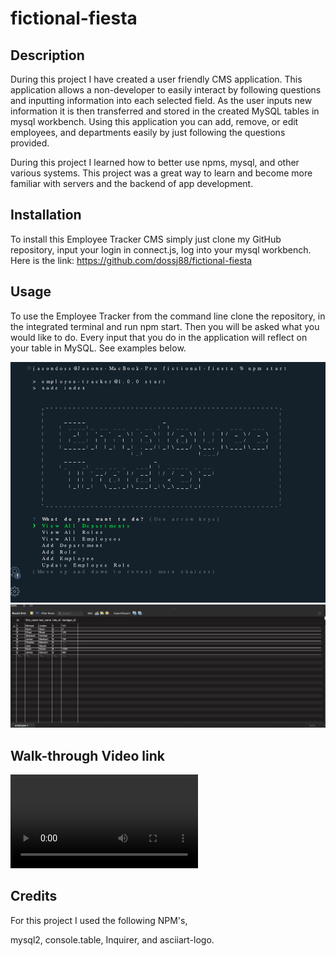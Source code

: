 # fictional-fiesta

## Description

During this project I have created a user friendly CMS application. This application allows a non-developer to easily interact by following questions and inputting information into each selected field. As the user inputs new information it is then transferred and stored in the created MySQL tables in mysql workbench. Using this application you can add, remove, or edit employees, and departments easily by just following the questions provided. 

During this project I learned how to better use npms, mysql, and other various systems. This project was a great way to learn and become more familiar with servers and the backend of app development. 

## Installation

To install this Employee Tracker CMS simply just clone my GitHub repository, input your login in connect.js, log into your mysql workbench. Here is the link: https://github.com/dossj88/fictional-fiesta


## Usage

To use the Employee Tracker from the command line clone the repository, in the integrated terminal and run npm start. Then you will be asked what you would like to do. Every input that you do in the application will reflect on your table in MySQL. See examples below.

  ![npm start](assets/images/app.png)
  ![MySQL](assets/images/mysql.png)
    
## Walk-through Video link

  ![video](assets/video/emp_tracker.webm)

## Credits

For this project I used the following NPM's,

mysql2, console.table, Inquirer, and asciiart-logo.
